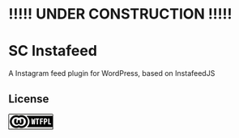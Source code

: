 # !!!!! UNDER CONSTRUCTION !!!!!

# SC Instafeed
A Instagram feed plugin for WordPress, based on InstafeedJS

## License
[![WTFPL](wtfpl-badge.png "WTFPL")](https://github.com/zergiocosta/SC-Instafeed/blob/master/LICENSE)
